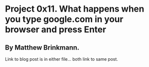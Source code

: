 # Project 0x11. What happens when you type google.com in your browser and press Enter
## By Matthew Brinkmann.
Link to blog post is in either file... both link to same post.